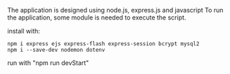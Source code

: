 The application is designed using node.js, express.js and javascript
To run the application, some module is needed to execute the script.

install with:
```
npm i express ejs express-flash express-session bcrypt mysql2 
npm i --save-dev nodemon dotenv
```
run with "npm run devStart"
